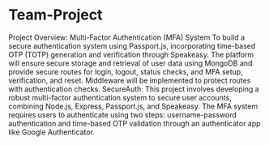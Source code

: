 # Team-Project
Project Overview: Multi-Factor Authentication (MFA) System
To build a secure authentication system using Passport.js, incorporating time-based OTP (TOTP) generation and verification through Speakeasy. The platform will ensure secure storage and retrieval of user data using MongoDB and provide secure routes for login, logout, status checks, and MFA setup, verification, and reset. Middleware will be implemented to protect routes with authentication checks.
SecureAuth: This project involves developing a robust multi-factor authentication system to secure user accounts, combining Node.js, Express, Passport.js, and Speakeasy. The MFA system requires users to authenticate using two steps: username-password authentication and time-based OTP validation through an authenticator app like Google Authenticator.
